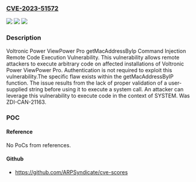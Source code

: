 ### [CVE-2023-51572](https://cve.mitre.org/cgi-bin/cvename.cgi?name=CVE-2023-51572)
![](https://img.shields.io/static/v1?label=Product&message=ViewPower%20Pro&color=blue)
![](https://img.shields.io/static/v1?label=Version&message=%3D%202.0-22165%20&color=brighgreen)
![](https://img.shields.io/static/v1?label=Vulnerability&message=CWE-78%3A%20Improper%20Neutralization%20of%20Special%20Elements%20used%20in%20an%20OS%20Command%20('OS%20Command%20Injection')&color=brighgreen)

### Description

Voltronic Power ViewPower Pro getMacAddressByIp Command Injection Remote Code Execution Vulnerability. This vulnerability allows remote attackers to execute arbitrary code on affected installations of Voltronic Power ViewPower Pro. Authentication is not required to exploit this vulnerability.The specific flaw exists within the getMacAddressByIP function. The issue results from the lack of proper validation of a user-supplied string before using it to execute a system call. An attacker can leverage this vulnerability to execute code in the context of SYSTEM. Was ZDI-CAN-21163.

### POC

#### Reference
No PoCs from references.

#### Github
- https://github.com/ARPSyndicate/cve-scores

